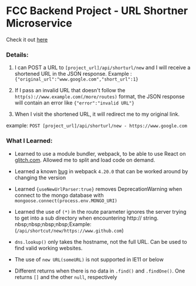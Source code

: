 # FCC Backend Project - URL Shortner Microservice
Check it out [here](https://neveon-url-short.glitch.me/)
### Details:
1. I can POST a URL to `[project_url]/api/shorturl/new` and I will receive a shortened URL in the JSON response.
Example : `{"original_url":"www.google.com","short_url":1}`

2. If I pass an invalid URL that doesn't follow the `http(s)://www.example.com(/more/routes)` format, the JSON response will contain an error like `{"error":"invalid URL"}`

3. When I visit the shortened URL, it will redirect me to my original link.

example: `POST [project_url]/api/shorturl/new - https://www.google.com`

### What I Learned:
- Learned to use a module bundler, webpack, to be able to use React on [glitch.com](https://glitch.com). Allowed me to split and load code on demand.

- Learned a known [bug](https://techoverflow.net/2018/12/09/how-to-fix-webpack-error-describe-optionsschema-definitions-output-properties-path-description/) in webpack `4.20.0` that can be worked around by changing the version

- Learned `{useNewUrlParser:true}` removes DeprecationWarning when connect to the mongo database with `mongoose.connect(process.env.MONGO_URI)`

- Learned the use of `(*)` in the route parameter ignores the server trying to get into a sub directory when encountering http:// string.
nbsp;nbsp;nbsp;nbsp;Example:(`/api/shortcut/new/https://www.github.com`)

- `dns.lookup()` only takes the hostname, not the full URL. Can be used to find valid working websites.

- The use of `new URL(someURL)` is not supported in IE11 or below

- Different returns when there is no data in `.find()` and `.findOne()`. One returns `[]` and the other `null`, respectively
